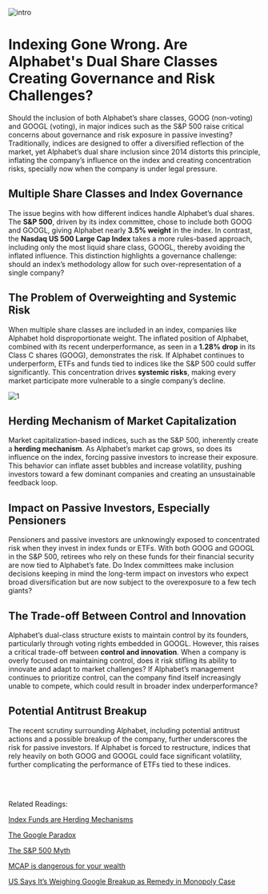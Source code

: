 ![intro](/indexing/intro.jpeg)


# Indexing Gone Wrong. Are Alphabet's Dual Share Classes Creating Governance and Risk Challenges?


Should the inclusion of both Alphabet’s share classes, GOOG (non-voting) and GOOGL (voting), in major indices such as the S&P 500 raise critical concerns about governance and risk exposure in passive investing? Traditionally, indices are designed to offer a diversified reflection of the market, yet Alphabet’s dual share inclusion since 2014 distorts this principle, inflating the company’s influence on the index and creating concentration risks, specially now when the company is under legal pressure.

## Multiple Share Classes and Index Governance
The issue begins with how different indices handle Alphabet’s dual shares. The **S&P 500**, driven by its index committee, chose to include both GOOG and GOOGL, giving Alphabet nearly **3.5% weight** in the index. In contrast, the **Nasdaq US 500 Large Cap Index** takes a more rules-based approach, including only the most liquid share class, GOOGL, thereby avoiding the inflated influence. This distinction highlights a governance challenge: should an index’s methodology allow for such over-representation of a single company?

## The Problem of Overweighting and Systemic Risk
When multiple share classes are included in an index, companies like Alphabet hold disproportionate weight. The inflated position of Alphabet, combined with its recent underperformance, as seen in a **1.28% drop** in its Class C shares (GOOG), demonstrates the risk. If Alphabet continues to underperform, ETFs and funds tied to indices like the S&P 500 could suffer significantly. This concentration drives **systemic risks**, making every market participate more vulnerable to a single company’s decline. 

![1](/indexing/1.png)

## Herding Mechanism of Market Capitalization
Market capitalization-based indices, such as the S&P 500, inherently create a **herding mechanism**. As Alphabet’s market cap grows, so does its influence on the index, forcing passive investors to increase their exposure. This behavior can inflate asset bubbles and increase volatility, pushing investors toward a few dominant companies and creating an unsustainable feedback loop.

## Impact on Passive Investors, Especially Pensioners
Pensioners and passive investors are unknowingly exposed to concentrated risk when they invest in index funds or ETFs. With both GOOG and GOOGL in the S&P 500, retirees who rely on these funds for their financial security are now tied to Alphabet’s fate. Do Index committees make inclusion decisions keeping in mind the long-term impact on investors who expect broad diversification but are now subject to the overexposure to a few tech giants?

## The Trade-off Between Control and Innovation
Alphabet’s dual-class structure exists to maintain control by its founders, particularly through voting rights embedded in GOOGL. However, this raises a critical trade-off between **control and innovation**. When a company is overly focused on maintaining control, does it risk stifling its ability to innovate and adapt to market challenges? If Alphabet’s management continues to prioritize control, can the company find itself increasingly unable to compete, which could result in broader index underperformance?

## Potential Antitrust Breakup
The recent scrutiny surrounding Alphabet, including potential antitrust actions and a possible breakup of the company, further underscores the risk for passive investors. If Alphabet is forced to restructure, indices that rely heavily on both GOOG and GOOGL could face significant volatility, further complicating the performance of ETFs tied to these indices.

<br>
<br>

Related Readings:

[Index Funds are Herding Mechanisms](https://www.linkedin.com/pulse/index-funds-herding-mechanisms-mukul-pal/?lipi=urn%3Ali%3Apage%3Ad_flagship3_pulse_read%3BKdZ4JFQnTSalHeDdsFJcvg%3D%3D)

[The Google Paradox](https://www.linkedin.com/pulse/sps-google-paradox-mukul-pal-caia/?lipi=urn%3Ali%3Apage%3Ad_flagship3_pulse_read%3BKdZ4JFQnTSalHeDdsFJcvg%3D%3D)

[The S&P 500 Myth](https://www.linkedin.com/pulse/sp-500-myth-mukul-pal-caia/?trk=pulse-article&lipi=urn%3Ali%3Apage%3Ad_flagship3_pulse_read%3BKdZ4JFQnTSalHeDdsFJcvg%3D%3D)

[MCAP is dangerous for your wealth](https://www.linkedin.com/pulse/how-passive-mcap-investing-method-harmful-your-wealth-mukul-pal-caia/?lipi=urn%3Ali%3Apage%3Ad_flagship3_pulse_read%3BKdZ4JFQnTSalHeDdsFJcvg%3D%3D)

[US Says It’s Weighing Google Breakup as Remedy in Monopoly Case](https://www.bloomberg.com/news/articles/2024-10-09/us-says-it-s-weighing-google-breakup-as-remedy-in-monopoly-case?embedded-checkout=true)